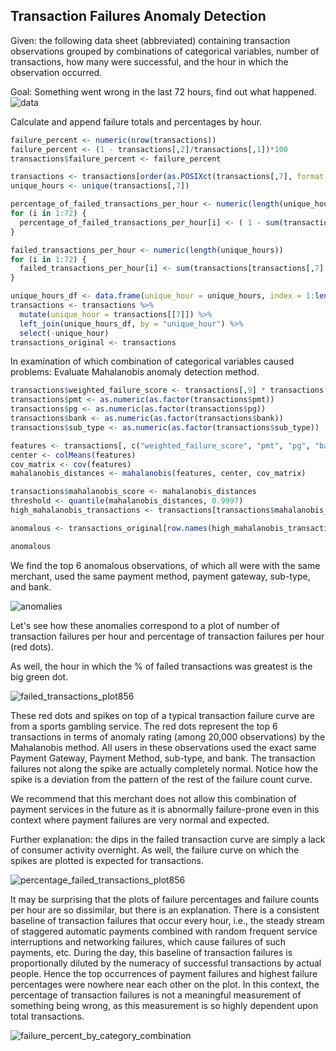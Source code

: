 
## Transaction Failures Anomaly Detection
Given: the following data sheet (abbreviated) containing transaction observations grouped by combinations of categorical variables, number of transactions, how many were successful, and the hour in which the observation occurred.

Goal: Something went wrong in the last 72 hours, find out what happened.
![data](https://github.com/user-attachments/assets/c9ddb426-0a15-421c-b22d-265910db38d7)

Calculate and append failure totals and percentages by hour.

```r
failure_percent <- numeric(nrow(transactions))
failure_percent <- (1 - transactions[,2]/transactions[,1])*100
transactions$failure_percent <- failure_percent

transactions <- transactions[order(as.POSIXct(transactions[,7], format = "%Y-%m-%d %H")),]
unique_hours <- unique(transactions[,7])

percentage_of_failed_transactions_per_hour <- numeric(length(unique_hours))
for (i in 1:72) {
  percentage_of_failed_transactions_per_hour[i] <- ( 1 - sum(transactions[transactions[,7] == unique_hours[i],2])/sum(transactions[transactions[,7] == unique_hours[i],1]))
}

failed_transactions_per_hour <- numeric(length(unique_hours))
for (i in 1:72) {
  failed_transactions_per_hour[i] <- sum(transactions[transactions[,7] == unique_hours[i],1]) - sum(transactions[transactions[,7] == unique_hours[i],2])
}
```

```r
unique_hours_df <- data.frame(unique_hour = unique_hours, index = 1:length(unique_hours))
transactions <- transactions %>%
  mutate(unique_hour = transactions[[7]]) %>%
  left_join(unique_hours_df, by = "unique_hour") %>%
  select(-unique_hour)  
transactions_original <- transactions 
```

In examination of which combination of categorical variables caused problems: Evaluate Mahalanobis anomaly detection method.

```r
transactions$weighted_failure_score <- transactions[,9] * transactions[,1] *100 
transactions$pmt <- as.numeric(as.factor(transactions$pmt))
transactions$pg <- as.numeric(as.factor(transactions$pg))
transactions$bank <- as.numeric(as.factor(transactions$bank))
transactions$sub_type <- as.numeric(as.factor(transactions$sub_type))

features <- transactions[, c("weighted_failure_score", "pmt", "pg", "bank", "sub_type")]
center <- colMeans(features)
cov_matrix <- cov(features)
mahalanobis_distances <- mahalanobis(features, center, cov_matrix)

transactions$mahalanobis_score <- mahalanobis_distances
threshold <- quantile(mahalanobis_distances, 0.9997)
high_mahalanobis_transactions <- transactions[transactions$mahalanobis_score > threshold, ]

anomalous <- transactions_original[row.names(high_mahalanobis_transactions),]
```

```r
anomalous
```

We find the top 6 anomalous observations, of which all were with the same merchant, used the same payment method, payment gateway, sub-type, and bank.

![anomalies](https://github.com/user-attachments/assets/729aa973-8dde-4864-9558-272eeab8ae34)


Let's see how these anomalies correspond to a plot of number of transaction failures per hour and percentage of transaction failures per hour (red dots).

As well, the hour in which the % of failed transactions was greatest is the big green dot.

![failed_transactions_plot856](https://github.com/user-attachments/assets/83da3c80-a417-4df8-9d96-9285fad263a3)

These red dots and spikes on top of a typical transaction failure curve are from a sports gambling service. The red dots represent the top 6 transactions in terms of anomaly rating (among 20,000 observations) by the Mahalanobis method. All users in these observations used the exact same Payment Gateway, Payment Method, sub-type, and bank. The transaction failures not along the spike are actually completely normal. Notice how the spike is a deviation from the pattern of the rest of the failure count curve.

We recommend that this merchant does not allow this combination of payment services in the future as it is abnormally failure-prone even in this context where payment failures are very normal and expected.

Further explanation: the dips in the failed transaction curve are simply a lack of consumer activity overnight. As well, the failure curve on which the spikes are plotted is expected for transactions.

![percentage_failed_transactions_plot856](https://github.com/user-attachments/assets/eb5dc813-d885-4a29-8c68-de3772ff1fd1)

It may be surprising that the plots of failure percentages and failure counts per hour are so dissimilar, but there is an explanation. There is a consistent baseline of transaction failures that occur every hour, i.e., the steady stream of staggered automatic payments combined with random frequent service interruptions and networking failures, which cause failures of such payments, etc. During the day, this baseline of transaction failures is proportionally diluted by the numeracy of successful transactions by actual people. Hence the top occurrences of payment failures and highest failure percentages were nowhere near each other on the plot. In this context, the percentage of transaction failures is not a meaningful measurement of something being wrong, as this measurement is so highly dependent upon total transactions.

![failure_percent_by_category_combination](https://github.com/user-attachments/assets/83aad33a-f3d3-4fe0-ac53-e255d021e950)

